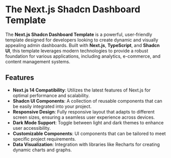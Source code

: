 # The Next.js Shadcn Dashboard Template

The **Next.js Shadcn Dashboard Template** is a powerful, user-friendly template designed for developers looking to create dynamic and visually appealing admin dashboards. Built with **Next.js**, **TypeScript**, and **Shadcn UI**, this template leverages modern technologies to provide a robust foundation for various applications, including analytics, e-commerce, and content management systems.

## Features
- **Next.js 14 Compatibility**: Utilizes the latest features of Next.js for optimal performance and scalability.
- **Shadcn UI Components**: A collection of reusable components that can be easily integrated into your project.
- **Responsive Design**: Fully responsive layout that adapts to different screen sizes, ensuring a seamless user experience across devices.
- **Dark Mode Support**: Toggle between light and dark themes to enhance user accessibility.
- **Customizable Components**: UI components that can be tailored to meet specific project requirements.
- **Data Visualization**: Integration with libraries like Recharts for creating dynamic charts and graphs.
